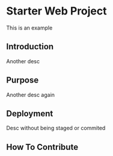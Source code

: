 # Starter Web Project

This is an example

## Introduction

Another desc
## Purpose

Another desc again
## Deployment

Desc without being staged or commited
## How To Contribute